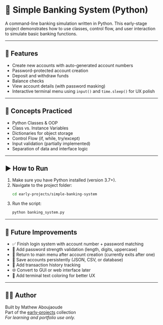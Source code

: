 # 🏦 Simple Banking System (Python)

A command-line banking simulation written in Python. This early-stage project demonstrates how to use classes, control flow, and user interaction to simulate basic banking functions.

---

## 📌 Features

- Create new accounts with auto-generated account numbers
- Password-protected account creation
- Deposit and withdraw funds
- Balance checks
- View account details (with password masking)
- Interactive terminal menu using `input()` and `time.sleep()` for UX polish

---

## 🧠 Concepts Practiced

- Python Classes & OOP
- Class vs. Instance Variables
- Dictionaries for object storage
- Control Flow (if, while, try/except)
- Input validation (partially implemented)
- Separation of data and interface logic

---

## ▶️ How to Run

1. Make sure you have Python installed (version 3.7+).
2. Navigate to the project folder:
   ```bash
   cd early-projects/simple-banking-system
   ```
3. Run the script:
   ```bash
   python banking_system.py
   ```

---

## 🚧 Future Improvements

- ✅ Finish login system with account number + password matching
- 🔐 Add password strength validation (length, digits, uppercase)
- 🔁 Return to main menu after account creation (currently exits after one)
- 💾 Save accounts persistently (JSON, CSV, or database)
- 🧾 Add transaction history tracking
- 🌐 Convert to GUI or web interface later
- 🎨 Add terminal text coloring for better UX

---

## 🧑‍💻 Author

Built by Mathew Aboujaoude  
Part of the [early-projects](https://github.com/your-username/early-projects) collection  
*For learning and portfolio use only.*

